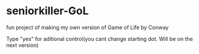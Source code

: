 # seniorkiller-GoL
fun project of making my own version of Game of Life by Conway

Type "yes" for aditional control(you cant change starting dot. Will be on the next version)
